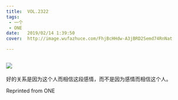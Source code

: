 ```yaml
---
title:	VOL.2322
tags:
 - 一个
 - ONE
date:	2019/02/14 1:39:50
cover:	http://image.wufazhuce.com/FhjBcHHdw-A3jBRD2Semd74RnNat

---
```

![](http://image.wufazhuce.com/FhjBcHHdw-A3jBRD2Semd74RnNat)
---

好的关系是因为这个人而相信这段感情，而不是因为感情而相信这个人。
 
Reprinted from ONE
